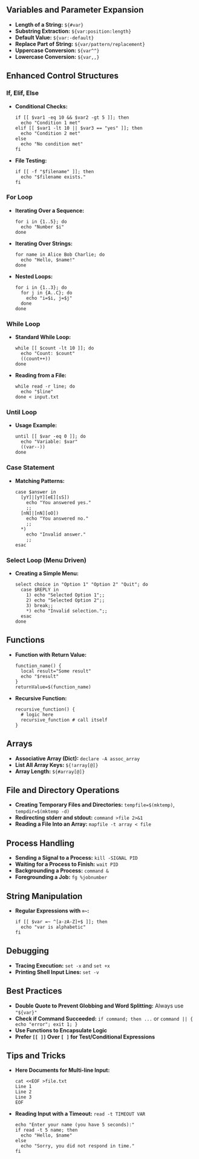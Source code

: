 ## Variables and Parameter Expansion
- **Length of a String:** `${#var}`
- **Substring Extraction:** `${var:position:length}`
- **Default Value:** `${var:-default}`
- **Replace Part of String:** `${var/pattern/replacement}`
- **Uppercase Conversion:** `${var^^}`
- **Lowercase Conversion:** `${var,,}`



## Enhanced Control Structures

### If, Elif, Else
- **Conditional Checks:**
  ```
  if [[ $var1 -eq 10 && $var2 -gt 5 ]]; then
    echo "Condition 1 met"
  elif [[ $var1 -lt 10 || $var3 == "yes" ]]; then
    echo "Condition 2 met"
  else
    echo "No condition met"
  fi
  ```
- **File Testing:**
  ```
  if [[ -f "$filename" ]]; then
    echo "$filename exists."
  fi
  ```

### For Loop
- **Iterating Over a Sequence:**
  ```
  for i in {1..5}; do
    echo "Number $i"
  done
  ```
- **Iterating Over Strings:**
  ```
  for name in Alice Bob Charlie; do
    echo "Hello, $name!"
  done
  ```
- **Nested Loops:**
  ```
  for i in {1..3}; do
    for j in {A..C}; do
      echo "i=$i, j=$j"
    done
  done
  ```

### While Loop
- **Standard While Loop:**
  ```
  while [[ $count -lt 10 ]]; do
    echo "Count: $count"
    ((count++))
  done
  ```
- **Reading from a File:**
  ```
  while read -r line; do
    echo "$line"
  done < input.txt
  ```

### Until Loop
- **Usage Example:**
  ```
  until [[ $var -eq 0 ]]; do
    echo "Variable: $var"
    ((var--))
  done
  ```

### Case Statement
- **Matching Patterns:**
  ```
  case $answer in
    [yY]|[yY][eE][sS])
      echo "You answered yes."
      ;;
    [nN]|[nN][oO])
      echo "You answered no."
      ;;
    *)
      echo "Invalid answer."
      ;;
  esac
  ```

### Select Loop (Menu Driven)
- **Creating a Simple Menu:**
  ```
  select choice in "Option 1" "Option 2" "Quit"; do
    case $REPLY in
      1) echo "Selected Option 1";;
      2) echo "Selected Option 2";;
      3) break;;
      *) echo "Invalid selection.";;
    esac
  done
  ```


## Functions
- **Function with Return Value:**
  ```
  function_name() {
    local result="Some result"
    echo "$result"
  }
  returnValue=$(function_name)
  ```
- **Recursive Function:**
  ```
  recursive_function() {
    # logic here
    recursive_function # call itself
  }
  ```

## Arrays
- **Associative Array (Dict):** `declare -A assoc_array`
- **List All Array Keys:** `${!array[@]}`
- **Array Length:** `${#array[@]}`

## File and Directory Operations
- **Creating Temporary Files and Directories:** `tempfile=$(mktemp)`, `tempdir=$(mktemp -d)`
- **Redirecting stderr and stdout:** `command >file 2>&1`
- **Reading a File Into an Array:** `mapfile -t array < file`

## Process Handling
- **Sending a Signal to a Process:** `kill -SIGNAL PID`
- **Waiting for a Process to Finish:** `wait PID`
- **Backgrounding a Process:** `command &`
- **Foregrounding a Job:** `fg %jobnumber`

## String Manipulation
- **Regular Expressions with `=~`:**
  ```
  if [[ $var =~ ^[a-zA-Z]+$ ]]; then
    echo "var is alphabetic"
  fi
  ```

## Debugging
- **Tracing Execution:** `set -x` and `set +x`
- **Printing Shell Input Lines:** `set -v`

## Best Practices
- **Double Quote to Prevent Globbing and Word Splitting:** Always use `"${var}"`
- **Check if Command Succeeded:** `if command; then ...` or `command || { echo "error"; exit 1; }`
- **Use Functions to Encapsulate Logic**
- **Prefer `[[ ]]` Over `[ ]` for Test/Conditional Expressions**

## Tips and Tricks
- **Here Documents for Multi-line Input:**
  ```
  cat <<EOF >file.txt
  Line 1
  Line 2
  Line 3
  EOF
  ```
- **Reading Input with a Timeout:** `read -t TIMEOUT VAR`
  ```
  echo "Enter your name (you have 5 seconds):"
  if read -t 5 name; then
    echo "Hello, $name"
  else
    echo "Sorry, you did not respond in time."
  fi
  ```

